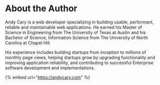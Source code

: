 # About the Author

Andy Cary is a web developer specializing in building usable, performant, reliable and maintainable web applications. He earned his Master of Science in Engineering from The University of Texas at Austin and his Bachelor of Science, Information Science from The University of North Carolina at Chapel Hill.

His experience includes building startups from inception to millions of monthly page views, helping startups grow by upgrading functionality and improving application reliability, and contributing to successful Enterprise software development and implementations.

{% embed url="https://andycary.com" %}
